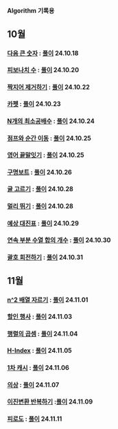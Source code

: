 #### Algorithm 기록용
10월
---
#### [다음 큰 숫자](https://school.programmers.co.kr/learn/courses/30/lessons/12911) : [풀이](https://github.com/tmddus2123/Algorithm/blob/main/2024/10/%EB%8B%A4%EC%9D%8C%20%ED%81%B0%20%EC%88%AB%EC%9E%90.java) 24.10.18


#### [피보나치 수](https://school.programmers.co.kr/learn/courses/30/lessons/12945?language=java) : [풀이](https://github.com/tmddus2123/Algorithm/blob/main/2024/10/%ED%94%BC%EB%B3%B4%EB%82%98%EC%B9%98%20%EC%88%98.java) 24.10.20

#### [짝지어 제거하기](https://school.programmers.co.kr/learn/courses/30/lessons/12973) : [풀이](https://github.com/tmddus2123/Algorithm/tree/main/2024/10) 24.10.22

#### [카펫](https://school.programmers.co.kr/learn/courses/30/lessons/42842) : [풀이](https://github.com/tmddus2123/Algorithm/blob/main/2024/10/%EC%B9%B4%ED%8E%AB.java) 24.10.23

#### [N개의 최소공배수](https://school.programmers.co.kr/learn/courses/30/lessons/12953) : [풀이](https://github.com/tmddus2123/Algorithm/tree/main/2024/10) 24.10.24


#### [점프와 순간 이동](https://school.programmers.co.kr/learn/courses/30/lessons/12980) : [풀이](https://github.com/tmddus2123/Algorithm/blob/main/2024/10/%EC%A0%90%ED%94%84%EC%99%80%20%EC%88%9C%EA%B0%84%20%EC%9D%B4%EB%8F%99.java) 24.10.25

#### [영어 끝말잇기](https://school.programmers.co.kr/learn/courses/30/lessons/12981) : [풀이](https://github.com/tmddus2123/Algorithm/blob/main/2024/10/%EC%98%81%EC%96%B4%20%EB%81%9D%EB%A7%90%EC%9E%87%EA%B8%B0.java) 24.10.25

#### [구명보트](https://school.programmers.co.kr/learn/courses/30/lessons/42885#) : [풀이](https://github.com/tmddus2123/Algorithm/blob/main/2024/10/%EA%B5%AC%EB%AA%85%EB%B3%B4%ED%8A%B8.java) 24.10.26

#### [귤 고르기](https://school.programmers.co.kr/learn/courses/30/lessons/138476) : [풀이](https://github.com/tmddus2123/Algorithm/blob/main/2024/10/%EA%B7%A4%20%EA%B3%A0%EB%A5%B4%EA%B8%B0.java) 24.10.28

#### [멀리 뛰기](https://github.com/tmddus2123/Algorithm/new/main/2024/10) : [풀이](https://github.com/tmddus2123/Algorithm/blob/main/2024/10/%EB%A9%80%EB%A6%AC%20%EB%9B%B0%EA%B8%B0.java) 24.10.28

#### [예상 대진표](https://school.programmers.co.kr/learn/courses/30/lessons/12985#) : [풀이](https://github.com/tmddus2123/Algorithm/blob/main/2024/10/%EC%98%88%EC%83%81%20%EB%8C%80%EC%A7%84%ED%91%9C.java) 24.10.29

#### [연속 부분 수열 합의 개수](https://school.programmers.co.kr/learn/courses/30/lessons/131701?language=java) : [풀이](https://github.com/tmddus2123/Algorithm/blob/main/2024/10/%EC%97%B0%EC%86%8D%20%EB%B6%80%EB%B6%84%20%EC%88%98%EC%97%B4%20%ED%95%A9%EC%9D%98%20%EA%B0%9C%EC%88%98.java) 24.10.30

#### [괄호 회전하기](https://school.programmers.co.kr/learn/courses/30/lessons/76502#) : [풀이](https://github.com/tmddus2123/Algorithm/blob/main/2024/10/%EA%B4%84%ED%98%B8%20%ED%9A%8C%EC%A0%84%ED%95%98%EA%B8%B0.java) 24.10.31

11월
---
#### [n^2 배열 자르기](https://school.programmers.co.kr/learn/courses/30/lessons/87390) : [풀이](https://github.com/tmddus2123/Algorithm/blob/main/2024/11/n%5E2%20%EB%B0%B0%EC%97%B4%20%EC%9E%90%EB%A5%B4%EA%B8%B0.java) 24.11.01

#### [할인 행사](https://school.programmers.co.kr/learn/courses/30/lessons/131127) : [풀이](https://github.com/tmddus2123/Algorithm/blob/main/2024/11/%ED%95%A0%EC%9D%B8%20%ED%96%89%EC%82%AC.java) 24.11.03

#### [행렬의 곱셈](https://school.programmers.co.kr/learn/courses/30/lessons/12949) : [풀이](https://github.com/tmddus2123/Algorithm/blob/main/2024/11/%ED%96%89%EB%A0%AC%EC%9D%98%20%EA%B3%B1%EC%85%88.java) 24.11.04

#### [H-Index](https://school.programmers.co.kr/learn/courses/30/lessons/42747) : [풀이](https://github.com/tmddus2123/Algorithm/blob/main/2024/11/H-Index.java) 24.11.05

#### [1차 캐시](https://school.programmers.co.kr/learn/courses/30/lessons/17680) : [풀이](https://github.com/tmddus2123/Algorithm/blob/main/2024/11/%5B1%EC%B0%A8%5D%20%EC%BA%90%EC%8B%9C.java) 24.11.06

#### [의상](https://school.programmers.co.kr/learn/courses/30/lessons/42578) : [풀이](https://github.com/tmddus2123/Algorithm/blob/main/2024/11/%EC%9D%98%EC%83%81.java) 24.11.07

#### [이진변환 반복하기](https://school.programmers.co.kr/learn/courses/30/lessons/70129) :[풀이](https://github.com/tmddus2123/Algorithm/blob/main/2024/11/%EC%9D%B4%EC%A7%84%EB%B3%80%ED%99%98%20%EB%B0%98%EB%B3%B5%ED%95%98%EA%B8%B0.java) 24.11.09

#### [피로도](https://school.programmers.co.kr/learn/courses/30/lessons/87946) : [풀이](https://github.com/tmddus2123/Algorithm/blob/main/2024/11/%ED%94%BC%EB%A1%9C%EB%8F%84.java) 24.11.11

